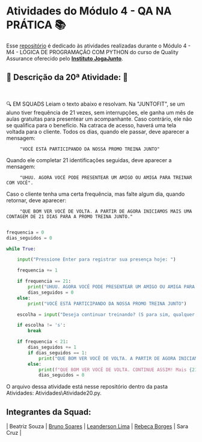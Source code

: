 # Atividades do Módulo 4 - QA NA PRÁTICA 📚

Esse [repositório](https://github.com/LeanDevLima/Squad02_M4) é dedicado às atividades realizadas durante o Módulo 4 - M4 - LÓGICA DE PROGRAMAÇÃO COM PYTHON do curso de Quality Assurance oferecido pelo [**Instituto JogaJunto**](https://www.jogajuntoinstituto.org/). 

## 🚀 Descrição da 20ª Atividade: 🌟
<br>

🔍 EM SQUADS Leiam o texto abaixo e resolvam. Na "JUNTOFIT", se um aluno tiver frequência de 21 vezes, sem interrupções, ele ganha um mês de aulas gratuitas para presentear um acompanhante. Caso contrário, ele não se qualifica para o benefício. Na catraca de acesso, haverá uma tela voltada para o cliente. Todos os dias, quando ele passar, deve aparecer a mensagem:

         "VOCÊ ESTÁ PARTICIPANDO DA NOSSA PROMO TREINA JUNTO"

Quando ele completar 21 identificações seguidas, deve aparecer a mensagem:

         "UHUU. AGORA VOCÊ PODE PRESENTEAR UM AMIGO OU AMIGA PARA TREINAR COM VOCÊ".

Caso o cliente tenha uma certa frequência, mas falte algum dia, quando retornar, deve aparecer:

         "QUE BOM VER VOCÊ DE VOLTA. A PARTIR DE AGORA INICIAMOS MAIS UMA CONTAGEM DE 21 DIAS PARA A PROMO TREINA JUNTO."



```python

frequencia = 0
dias_seguidos = 0

while True:

    input("Pressione Enter para registrar sua presença hoje: ")

    frequencia += 1

    if frequencia == 21:
        print("UHUU. AGORA VOCÊ PODE PRESENTEAR UM AMIGO OU AMIGA PARA TREINAR COM VOCÊ.")
        dias_seguidos = 0  
    else:
        print("VOCÊ ESTÁ PARTICIPANDO DA NOSSA PROMO TREINA JUNTO")

    escolha = input("Deseja continuar treinando? (S para sim, qualquer outra tecla para sair): ").strip().lower()

    if escolha != 's':
        break

    if frequencia < 21:
        dias_seguidos += 1
        if dias_seguidos == 1:
            print("QUE BOM VER VOCÊ DE VOLTA. A PARTIR DE AGORA INICIAMOS MAIS UMA CONTAGEM DE 21 DIAS PARA A PROMO TREINA JUNTO.")
        else:
            print(f"QUE BOM VER VOCÊ DE VOLTA. CONTINUE ASSIM! Mais {21 - dias_seguidos} dias para a promoção.")
            dias_seguidos = 0

```
O arquivo dessa atividade está nesse repositório dentro da pasta Atividades: Atividades\Atividade20.py.


## Integrantes da Squad:

| Beatriz Souza  | [Bruno Soares](https://www.linkedin.com/in/bruno-soaresdev/)  | [Leanderson Lima](https://www.linkedin.com/in/leanderson-dias-de-lima/) | [Rebeca Borges](https://www.linkedin.com/in/rebecaborgess/) | Sara Cruz | 